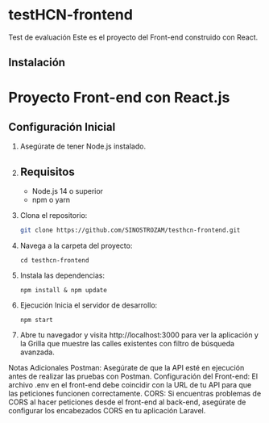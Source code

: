 # testHCN-frontend

Test de evaluación
Este es el proyecto del Front-end construido con React.

## Instalación

# Proyecto Front-end con React.js

## Configuración Inicial

1. Asegúrate de tener Node.js instalado.
2. ## Requisitos

   - Node.js 14 o superior
   - npm o yarn
3. Clona el repositorio:

   ```bash
   git clone https://github.com/SINOSTROZAM/testhcn-frontend.git
   
4. Navega a la carpeta del proyecto:
   ```bashbash
   cd testhcn-frontend

5. Instala las dependencias:
   ```bashbash
   npm install & npm update

6. Ejecución
   Inicia el servidor de desarrollo:

   ```bashbash
   npm start

7. Abre tu navegador y visita http://localhost:3000 para ver la aplicación y la Grilla que muestre las calles existentes con filtro de búsqueda avanzada.
   

Notas Adicionales
Postman: Asegúrate de que la API esté en ejecución antes de realizar las pruebas con Postman.
Configuración del Front-end: El archivo .env en el front-end debe coincidir con la URL de tu API para que las peticiones funcionen correctamente.
CORS: Si encuentras problemas de CORS al hacer peticiones desde el front-end al back-end, asegúrate de configurar los encabezados CORS en tu aplicación Laravel.
